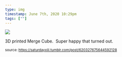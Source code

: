 ```yaml
---
type: img
timestamp: June 7th, 2020 10:29pm
tags: [""]
---
```

<img src="https://saturdayxiii.github.io/media/620327675644592128.png"/>

3D printed Merge Cube.  Super happy that turned out.<br/>
 
      
      
  
<small>source: https://saturdayxiii.tumblr.com/post/620327675644592128</small>